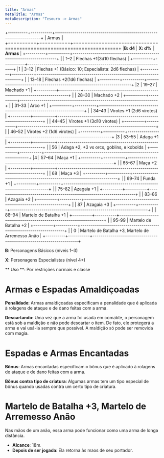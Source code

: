 ```yaml
---
title: "Armas"
metaTitle: "Armas"
metaDescription: "Tesouro -> Armas"
---
```

+----------+-----------+----------------------------------------------------------------------+
| Armas                                                                                       |
+==========+===========+======================================================================+
|**B: d4** | **X: d%** | **Armas**                                                            |
+----------+-----------+----------------------------------------------------------------------+
|          | 1–2       | Flechas +1(3d10 flechas)                                             |
+----------+-----------+----------------------------------------------------------------------+
|1         | 3–12      | Flechas +1 (Básico: 10; Especialista: 2d6 flechas)                   |
+----------+-----------+----------------------------------------------------------------------+
|          | 13–18     | Flechas +2(1d6 flechas)                                              |
+----------+-----------+----------------------------------------------------------------------+
|2         | 19–27     | Machado +1                                                           |
+----------+-----------+----------------------------------------------------------------------+
|          | 28–30     | Machado +2                                                           |
+----------+-----------+----------------------------------------------------------------------+
|          | 31–33     | Arco +1                                                              |
+----------+-----------+----------------------------------------------------------------------+
|          | 34–43     | Virotes +1 (2d6 virotes)                                             |
+----------+-----------+----------------------------------------------------------------------+
|          | 44–45     | Virotes +1 (3d10 virotes)                                            |
+----------+-----------+----------------------------------------------------------------------+
|          | 46–52     | Virotes +2 (1d6 virotes)                                             |
+----------+-----------+----------------------------------------------------------------------+
|3         | 53–55     | Adaga +1                                                             |
+----------+-----------+----------------------------------------------------------------------+
|          | 56        | Adaga +2, +3 vs orcs, goblins, e kobolds                             |
+----------+-----------+----------------------------------------------------------------------+
|4         | 57–64     | Maça +1                                                              |
+----------+-----------+----------------------------------------------------------------------+
|          | 65–67     | Maça +2                                                              |
+----------+-----------+----------------------------------------------------------------------+
|          | 68        | Maça +3                                                              |
+----------+-----------+----------------------------------------------------------------------+
|          | 69–74     | Funda +1                                                             |
+----------+-----------+----------------------------------------------------------------------+
|          | 75–82     | Azagaia +1                                                           |
+----------+-----------+----------------------------------------------------------------------+
|          | 83–86     | Azagaia +2                                                           |
+----------+-----------+----------------------------------------------------------------------+
|          | 87        | Azagaia +3                                                           |
+----------+-----------+----------------------------------------------------------------------+
|          | 88–94     | Martelo de Batalha +1                                                |
+----------+-----------+----------------------------------------------------------------------+
|          | 95–99     | Martelo de Batalha +2                                                |
+----------+-----------+----------------------------------------------------------------------+
|          | 0         | Martelo de Batalha +3, Martelo de Arremesso Anão                     |
+----------+-----------+----------------------------------------------------------------------+


**B**: Personagens Básicos (níveis 1–3)

**X**: Personagens Especialistas (nível 4+)

** Uso **: Por restrições normais e classe

# Armas e Espadas Amaldiçoadas
**Penalidade**: Armas amaldiçoadas especificam a penalidade que é aplicada à rolagens de ataque e de dano feitas com a arma.

**Descartando**: Uma vez que a arma foi usada em comabte, o personagem está sob a maldição e não pode descartar o item. De fato, ele protegerá a arma e vai usá-la sempre que possível.  A maldição só pode ser removida com magia.

# Espadas e Armas Encantadas
**Bônus**: Armas encantadas especificam o bônus que é aplicado à rolagens de ataque e de dano feitas com a arma.

**Bônus contra tipo de criatura**: Algumas armas tem um tipo especial de bônus quando usadas contra um certo tipo de criatura.

# Martelo de Batalha +3, Martelo de Arremesso Anão
Nas mãos de um anão, essa arma pode funcionar como uma arma de longa distância. 
* **Alcance**: 18m.
* **Depois de ser jogada**: Ela retorna às maos de seu portador.
